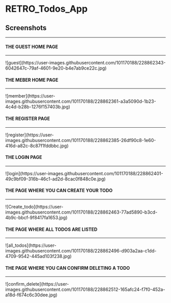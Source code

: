 # RETRO_Todos_App
<h2>Screenshots</h2>
<hr>
<h4>THE GUEST HOME PAGE</h4>
<hr>
![guest](https://user-images.githubusercontent.com/101170188/228862343-6042647c-79af-4601-9e20-b4e7ab9ce22c.jpg)
<h4>THE MEBER HOME PAGE</h4>
<hr>
![member](https://user-images.githubusercontent.com/101170188/228862361-a3a5090d-1b23-4c4d-b28b-1276f157403b.jpg)
<h4>THE REGISTER PAGE</h4>
<hr>
![register](https://user-images.githubusercontent.com/101170188/228862385-26df90c8-1e60-416d-a82c-8c87f1fddbbc.jpg)
<h4>THE LOGIN PAGE</h4>
<hr>
![login](https://user-images.githubusercontent.com/101170188/228862401-49c9bf09-316b-46c1-ad2d-8cac0f848c0e.jpg)
<h4>THE PAGE WHERE YOU CAN CREATE YOUR TODO</h4>
<hr>
![Create_todo](https://user-images.githubusercontent.com/101170188/228862463-77ad5890-b3cd-4b9c-bbcf-9f8417fa1653.jpg)
<h4>THE PAGE WHERE ALL TODOS ARE LISTED</h4>
<hr>
![all_todos](https://user-images.githubusercontent.com/101170188/228862496-d903a2aa-c1dd-4709-9542-445ad103f238.jpg)
<h4>THE PAGE WHERE YOU CAN CONFIRM DELETING A TODO</h4>
<hr>
![confirm_delete](https://user-images.githubusercontent.com/101170188/228862512-165afc24-f7f0-452a-a18d-f674c6c30dee.jpg)
